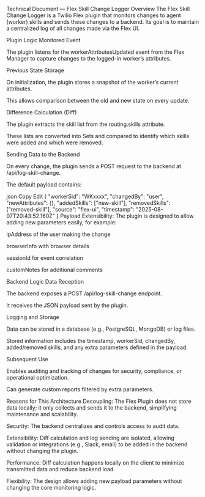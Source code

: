Technical Document — Flex Skill Change Logger
Overview
The Flex Skill Change Logger is a Twilio Flex plugin that monitors changes to agent (worker) skills and sends these changes to a backend.
Its goal is to maintain a centralized log of all changes made via the Flex UI.

Plugin Logic
Monitored Event

The plugin listens for the workerAttributesUpdated event from the Flex Manager to capture changes to the logged-in worker’s attributes.

Previous State Storage

On initialization, the plugin stores a snapshot of the worker’s current attributes.

This allows comparison between the old and new state on every update.

Difference Calculation (Diff)

The plugin extracts the skill list from the routing.skills attribute.

These lists are converted into Sets and compared to identify which skills were added and which were removed.

Sending Data to the Backend

On every change, the plugin sends a POST request to the backend at /api/log-skill-change.

The default payload contains:

json
Copy
Edit
{
"workerSid": "WKxxxx",
"changedBy": "user",
"newAttributes": {},
"addedSkills": ["new-skill"],
"removedSkills": ["removed-skill"],
"source": "flex-ui",
"timestamp": "2025-08-07T20:43:52.160Z"
}
Payload Extensibility: The plugin is designed to allow adding new parameters easily, for example:

ipAddress of the user making the change

browserInfo with browser details

sessionId for event correlation

customNotes for additional comments

Backend Logic
Data Reception

The backend exposes a POST /api/log-skill-change endpoint.

It receives the JSON payload sent by the plugin.

Logging and Storage

Data can be stored in a database (e.g., PostgreSQL, MongoDB) or log files.

Stored information includes the timestamp, workerSid, changedBy, added/removed skills, and any extra parameters defined in the payload.

Subsequent Use

Enables auditing and tracking of changes for security, compliance, or operational optimization.

Can generate custom reports filtered by extra parameters.

Reasons for This Architecture
Decoupling: The Flex Plugin does not store data locally; it only collects and sends it to the backend, simplifying maintenance and scalability.

Security: The backend centralizes and controls access to audit data.

Extensibility: Diff calculation and log sending are isolated, allowing validation or integrations (e.g., Slack, email) to be added in the backend without changing the plugin.

Performance: Diff calculation happens locally on the client to minimize transmitted data and reduce backend load.

Flexibility: The design allows adding new payload parameters without changing the core monitoring logic.
